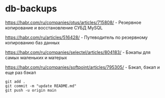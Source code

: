 # db-backups

https://habr.com/ru/companies/otus/articles/715808/ - Резервное копирование и восстановление СУБД MySQL

https://habr.com/ru/articles/516428/ - Путеводитель по резервному копированию баз данных

https://habr.com/ru/companies/selectel/articles/804183/ - Бэкапы для самых маленьких и матерых

https://habr.com/ru/companies/softpoint/articles/795305/ - Бэкап, бэкап и еще раз бэкап








```
git add .
git commit -m "update README.md"
git push -u origin main
```